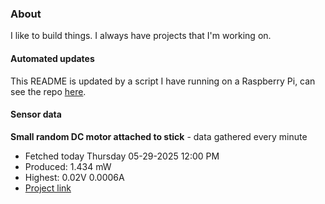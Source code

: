 ### About
I like to build things. I always have projects that I'm working on.

#### Automated updates
This README is updated by a script I have running on a Raspberry Pi, can see the repo [here](https://github.com/jdc-cunningham/raspi-git-repo-updater).

#### Sensor data


**Small random DC motor attached to stick** - data gathered every minute
- Fetched today Thursday 05-29-2025 12:00 PM
- Produced: 1.434 mW
- Highest: 0.02V 0.0006A
- [Project link](https://github.com/jdc-cunningham/turbine-raspi)